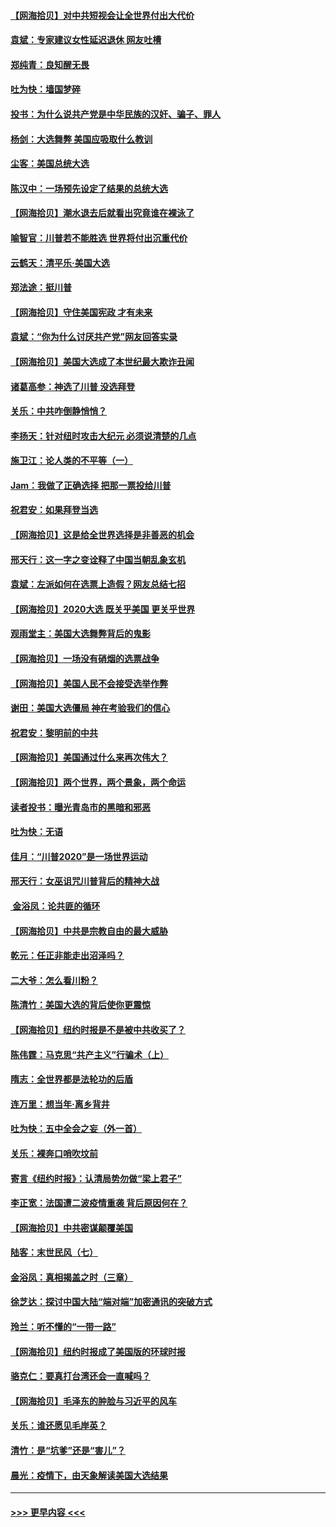 #### [【网海拾贝】对中共短视会让全世界付出大代价](../pages/nsc993/n12546043.md?t=11132002) 
#### [袁斌：专家建议女性延迟退休 网友吐槽](../pages/nsc993/n12545424.md?t=11132002) 
#### [郑纯青：良知醒无畏](../pages/nsc993/n12545394.md?t=11132002) 
#### [吐为快：墙国梦碎](../pages/nsc993/n12545309.md?t=11132002) 
#### [投书：为什么说共产党是中华民族的汉奸、骗子、罪人](../pages/nsc993/n12545089.md?t=11132002) 
#### [杨剑：大选舞弊 美国应吸取什么教训](../pages/nsc993/n12543937.md?t=11132002) 
#### [尘客：美国总统大选](../pages/nsc993/n12543828.md?t=11132002) 
#### [陈汉中：一场预先设定了结果的总统大选](../pages/nsc993/n12543564.md?t=11132002) 
#### [【网海拾贝】潮水退去后就看出究竟谁在裸泳了](../pages/nsc993/n12543321.md?t=11132002) 
#### [喻智官：川普若不能胜选 世界将付出沉重代价](../pages/nsc993/n12541352.md?t=11132002) 
#### [云鹤天：清平乐‧美国大选](../pages/nsc993/n12540916.md?t=11132002) 
#### [郑法途：挺川普](../pages/nsc993/n12540898.md?t=11132002) 
#### [【网海拾贝】守住美国宪政 才有未来](../pages/nsc993/n12540423.md?t=11132002) 
#### [袁斌：“你为什么讨厌共产党”网友回答实录](../pages/nsc993/n12540208.md?t=11132002) 
#### [【网海拾贝】美国大选成了本世纪最大欺诈丑闻](../pages/nsc993/n12538029.md?t=11132002) 
#### [诸葛高参：神选了川普 没选拜登](../pages/nsc993/n12537664.md?t=11132002) 
#### [关乐：中共咋倒静悄悄？](../pages/nsc993/n12537615.md?t=11132002) 
#### [李扬天：针对纽时攻击大纪元 必须说清楚的几点](../pages/nsc993/n12536001.md?t=11132002) 
#### [施卫江：论人类的不平等（一）](../pages/nsc993/n12535700.md?t=11132002) 
#### [Jam：我做了正确选择 把那一票投给川普](../pages/nsc993/n12535743.md?t=11132002) 
#### [祝君安：如果拜登当选](../pages/nsc993/n12535726.md?t=11132002) 
#### [【网海拾贝】这是给全世界选择是非善恶的机会](../pages/nsc993/n12535061.md?t=11132002) 
#### [邢天行：这一字之变诠释了中国当朝乱象玄机](../pages/nsc993/n12533446.md?t=11132002) 
#### [袁斌：左派如何在选票上造假？网友总结七招](../pages/nsc993/n12533180.md?t=11132002) 
#### [【网海拾贝】2020大选 既关乎美国 更关乎世界](../pages/nsc993/n12533161.md?t=11132002) 
#### [观雨堂主：美国大选舞弊背后的鬼影](../pages/nsc993/n12533153.md?t=11132002) 
#### [【网海拾贝】一场没有硝烟的选票战争](../pages/nsc993/n12531883.md?t=11132002) 
#### [【网海拾贝】美国人民不会接受选举作弊](../pages/nsc993/n12528850.md?t=11132002) 
#### [谢田：美国大选僵局 神在考验我们的信心](../pages/nsc993/n12527932.md?t=11132002) 
#### [祝君安：黎明前的中共](../pages/nsc993/n12524071.md?t=11132002) 
#### [【网海拾贝】美国通过什么来再次伟大？](../pages/nsc993/n12523844.md?t=11132002) 
#### [【网海拾贝】两个世界，两个景象，两个命运](../pages/nsc993/n12521419.md?t=11132002) 
#### [读者投书：曝光青岛市的黑暗和邪恶](../pages/nsc993/n12520988.md?t=11132002) 
#### [吐为快：无语](../pages/nsc993/n12518588.md?t=11132002) 
#### [佳月：“川普2020”是一场世界运动](../pages/nsc993/n12518581.md?t=11132002) 
#### [邢天行：女巫诅咒川普背后的精神大战](../pages/nsc993/n12517257.md?t=11132002) 
#### [ 金浴凤：论共匪的循环](../pages/nsc993/n12517133.md?t=11132002) 
#### [【网海拾贝】中共是宗教自由的最大威胁](../pages/nsc993/n12516879.md?t=11132002) 
#### [乾元：任正非能走出沼泽吗？](../pages/nsc993/n12515831.md?t=11132002) 
#### [二大爷：怎么看川粉？](../pages/nsc993/n12515820.md?t=11132002) 
#### [陈清竹：美国大选的背后使你更震惊](../pages/nsc993/n12515589.md?t=11132002) 
#### [【网海拾贝】纽约时报是不是被中共收买了？](../pages/nsc993/n12515122.md?t=11132002) 
#### [陈伟霆：马克思“共产主义”行骗术（上）](../pages/nsc993/n12510217.md?t=11132002) 
#### [隋志：全世界都是法轮功的后盾](../pages/nsc993/n12510636.md?t=11132002) 
#### [连万里：想当年‧离乡背井](../pages/nsc993/n12510623.md?t=11132002) 
#### [吐为快：五中全会之妄（外一首）](../pages/nsc993/n12510470.md?t=11132002) 
#### [关乐：裸奔口哨吹坟前](../pages/nsc993/n12510403.md?t=11132002) 
#### [寄言《纽约时报》：认清局势勿做“梁上君子”](../pages/nsc993/n12510042.md?t=11132002) 
#### [李正宽：法国遭二波疫情重袭 背后原因何在？](../pages/nsc993/n12509971.md?t=11132002) 
#### [【网海拾贝】中共密谋颠覆美国](../pages/nsc993/n12509816.md?t=11132002) 
#### [陆客：末世民风（七）](../pages/nsc993/n12507822.md?t=11132002) 
#### [金浴凤：真相揭盖之时（三章）](../pages/nsc993/n12507804.md?t=11132002) 
#### [徐芝达：探讨中国大陆“端对端”加密通讯的突破方式](../pages/nsc993/n12507682.md?t=11132002) 
#### [玲兰：听不懂的“一带一路”](../pages/nsc993/n12507669.md?t=11132002) 
#### [【网海拾贝】纽约时报成了美国版的环球时报](../pages/nsc993/n12507053.md?t=11132002) 
#### [骆克仁：要真打台湾还会一直喊吗？](../pages/nsc993/n12506843.md?t=11132002) 
#### [【网海拾贝】毛泽东的肿脸与习近平的风车](../pages/nsc993/n12504537.md?t=11132002) 
#### [关乐：谁还愿见毛岸英？](../pages/nsc993/n12503866.md?t=11132002) 
#### [清竹：是“坑爹”还是“害儿”？](../pages/nsc993/n12503034.md?t=11132002) 
#### [晨光：疫情下，由天象解读美国大选结果](../pages/nsc993/n12502536.md?t=11132002) 

----
#### [ >>> 更早内容 <<< ](../indexes/nsc993-earlier.md)
